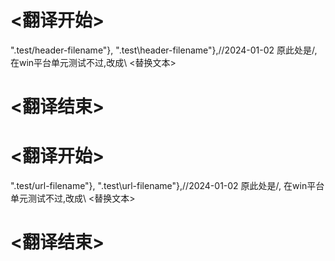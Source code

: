 
# <翻译开始>
".test/header-filename"},
".test\\header-filename"},//2024-01-02 原此处是/, 在win平台单元测试不过,改成\\
<替换文本>
# <翻译结束>

# <翻译开始>
".test/url-filename"},
".test\\url-filename"},//2024-01-02 原此处是/, 在win平台单元测试不过,改成\\
<替换文本>
# <翻译结束>
